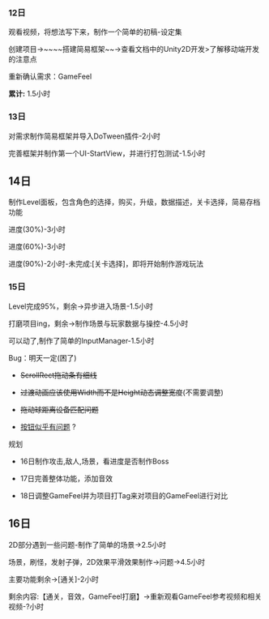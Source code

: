 ### 12日

观看视频，将想法写下来，制作一个简单的初稿-设定集

创建项目->~~~~搭建简易框架~~->查看文档中的Unity2D开发>了解移动端开发的注意点

重新确认需求：GameFeel

**累计:** 1.5小时

### 13日

对需求制作简易框架并导入DoTween插件-2小时

完善框架并制作第一个UI-StartView，并进行打包测试-1.5小时

## 14日

制作Level面板，包含角色的选择，购买，升级，数据描述，关卡选择，简易存档功能

进度(30%)-3小时

进度(60%)-3小时

进度(90%)-2小时-未完成:[关卡选择]，即将开始制作游戏玩法

### 15日

Level完成95%，剩余->异步进入场景-1.5小时

打磨项目ing，剩余->制作场景与玩家数据与操控-4.5小时

可以动了,制作了简单的InputManager-1.5小时

Bug：明天一定(困了)

+ ~~ScrollRect拖动条有细线~~

+ ~~过渡动画应该使用Width而不是Height动态调整宽度~~(不需要调整)

+ ~~拖动球距离设备匹配问题~~

+ <u>按钮似乎有问题</u> ?

规划

+ 16日制作攻击,敌人,场景，看进度是否制作Boss

+ 17日完善整体功能，添加音效

+ 18日调整GameFeel并为项目打Tag来对项目的GameFeel进行对比

## 16日

2D部分遇到一些问题-制作了简单的场景->2.5小时

场景，刷怪，发射子弹，2D效果平滑效果制作->问题->4.5小时

主要功能剩余->[通关]-2小时

剩余内容:【通关，音效，GameFeel打磨】->重新观看GameFeel参考视频和相关视频-?小时
